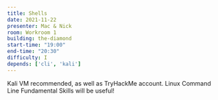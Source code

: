 ```yaml
---
title: Shells
date: 2021-11-22
presenter: Mac & Nick
room: Workroom 1
building: the-diamond
start-time: "19:00"
end-time: "20:30"
difficulty: I
depends: ['cli', 'kali']
---
```


Kali VM recommended, as well as TryHackMe account. Linux Command Line Fundamental Skills will be useful!